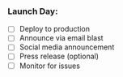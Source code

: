 ### **Launch Day:**
- [ ] Deploy to production
- [ ] Announce via email blast
- [ ] Social media announcement
- [ ] Press release (optional)
- [ ] Monitor for issues
